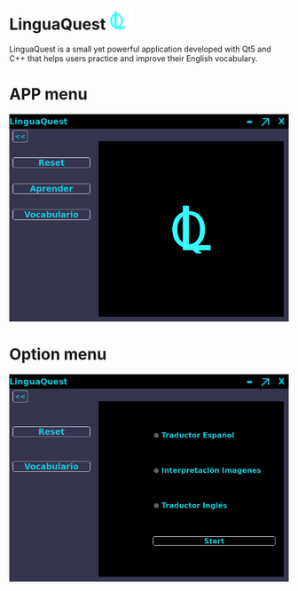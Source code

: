 # LinguaQuest <img src="./imagesREADME/logo.png" alt="logo2" width="40" height="40" >
LinguaQuest is a small yet powerful application developed with Qt5 and C++ that helps users practice and improve their English vocabulary.
# APP menu
![](https://github.com/inkih04/LinguaQuest/blob/main/imagesREADME/fotoMenu.png)
# Option menu
![](https://github.com/inkih04/LinguaQuest/blob/main/imagesREADME/menuOpciones.png)
